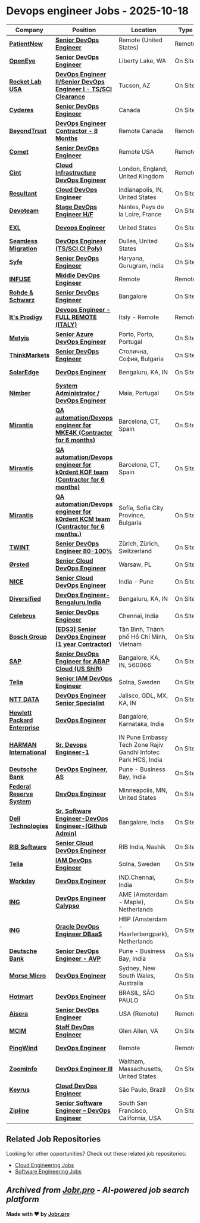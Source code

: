 # Devops engineer Jobs - 2025-10-18

| Company | Position | Location | Type | Date |
| ------- | -------- | -------- | ---- | ------ |
| **[PatientNow](https://www.patientnow.com/)** | **[Senior DevOps Engineer](https://jobr.pro/job/30521310/senior-devops-engineer?utm_source=github&utm_medium=repo&utm_campaign=github-devops-jobs)** | Remote (United States) | Remote | Oct 17 |
| **[OpenEye](https://www.openeye.net/)** | **[Senior DevOps Engineer](https://jobr.pro/job/30507549/senior-devops-engineer?utm_source=github&utm_medium=repo&utm_campaign=github-devops-jobs)** | Liberty Lake, WA | On Site | Oct 17 |
| **[Rocket Lab USA](https://www.rocketlabusa.com/)** | **[DevOps Engineer II/Senior DevOps Engineer I - TS/SCI Clearance](https://jobr.pro/job/30499594/devops-engineer-iisenior-devops-engineer-i-tssci-clearance?utm_source=github&utm_medium=repo&utm_campaign=github-devops-jobs)** | Tucson, AZ | On Site | Oct 17 |
| **[Cyderes](https://www.cyderes.com)** | **[Senior DevOps Engineer](https://jobr.pro/job/30505330/senior-devops-engineer?utm_source=github&utm_medium=repo&utm_campaign=github-devops-jobs)** | Canada | On Site | Oct 17 |
| **[BeyondTrust](https://www.beyondtrust.com/)** | **[DevOps Engineer Contractor - 8 Months](https://jobr.pro/job/30508718/devops-engineer-contractor-8-months?utm_source=github&utm_medium=repo&utm_campaign=github-devops-jobs)** | Remote Canada | Remote | Oct 17 |
| **[Comet](https://www.comet.com/)** | **[Senior DevOps Engineer](https://jobr.pro/job/30499845/senior-devops-engineer?utm_source=github&utm_medium=repo&utm_campaign=github-devops-jobs)** | Remote USA | Remote | Oct 17 |
| **[Cint](https://www.cint.com)** | **[Cloud Infrastructure DevOps Engineer](https://jobr.pro/job/30510601/cloud-infrastructure-devops-engineer?utm_source=github&utm_medium=repo&utm_campaign=github-devops-jobs)** | London, England, United Kingdom | Remote | Oct 17 |
| **[Resultant](https://resultant.com)** | **[Cloud DevOps Engineer](https://jobr.pro/job/30495263/cloud-devops-engineer?utm_source=github&utm_medium=repo&utm_campaign=github-devops-jobs)** | Indianapolis, IN, United States | On Site | Oct 17 |
| **[Devoteam](https://www.devoteam.com/)** | **[Stage DevOps Engineer H/F](https://jobr.pro/job/30495342/stage-devops-engineer-hf?utm_source=github&utm_medium=repo&utm_campaign=github-devops-jobs)** | Nantes, Pays de la Loire, France | On Site | Oct 17 |
| **[EXL](https://www.exlservice.com/)** | **[Devops Engineer](https://jobr.pro/job/30528468/devops-engineer?utm_source=github&utm_medium=repo&utm_campaign=github-devops-jobs)** | United States | On Site | Oct 17 |
| **[Seamless Migration](https://www.seamlessmigration.com/)** | **[DevOps Engineer (TS/SCI CI Poly)](https://jobr.pro/job/30530573/devops-engineer-tssci-ci-poly?utm_source=github&utm_medium=repo&utm_campaign=github-devops-jobs)** | Dulles, United States | On Site | Oct 17 |
| **[Syfe](https://www.syfe.com/)** | **[Senior DevOps Engineer](https://jobr.pro/job/30464347/senior-devops-engineer?utm_source=github&utm_medium=repo&utm_campaign=github-devops-jobs)** | Haryana, Gurugram, India | On Site | Oct 17 |
| **[INFUSE](https://infuse.com/)** | **[Middle DevOps Engineer](https://jobr.pro/job/30501173/middle-devops-engineer?utm_source=github&utm_medium=repo&utm_campaign=github-devops-jobs)** | Remote | Remote | Oct 17 |
| **[Rohde & Schwarz](https://www.rohde-schwarz.com/)** | **[Senior DevOps Engineer](https://jobr.pro/job/30458476/senior-devops-engineer?utm_source=github&utm_medium=repo&utm_campaign=github-devops-jobs)** | Bangalore | On Site | Oct 17 |
| **[It's Prodigy](https://www.itsprodigy.com/)** | **[Devops Engineer - FULL REMOTE (ITALY)](https://jobr.pro/job/30460374/devops-engineer-full-remote-italy?utm_source=github&utm_medium=repo&utm_campaign=github-devops-jobs)** | Italy - Remote | Remote | Oct 17 |
| **[Metyis](https://metyis.com/)** | **[Senior Azure DevOps Engineer](https://jobr.pro/job/30501403/senior-azure-devops-engineer?utm_source=github&utm_medium=repo&utm_campaign=github-devops-jobs)** | Porto, Porto, Portugal | On Site | Oct 17 |
| **[ThinkMarkets](https://www.thinkmarkets.com/)** | **[Senior DevOps Engineer](https://jobr.pro/job/30509063/senior-devops-engineer?utm_source=github&utm_medium=repo&utm_campaign=github-devops-jobs)** | Столична, София, Bulgaria | On Site | Oct 17 |
| **[SolarEdge](https://www.solaredge.com/)** | **[DevOps Engineer](https://jobr.pro/job/30469052/devops-engineer?utm_source=github&utm_medium=repo&utm_campaign=github-devops-jobs)** | Bengaluru, KA, IN | On Site | Oct 17 |
| **[Nimber](https://www.nimber.pt/)** | **[System Administrator / DevOps Engineer](https://jobr.pro/job/30529736/system-administrator-devops-engineer?utm_source=github&utm_medium=repo&utm_campaign=github-devops-jobs)** | Maia, Portugal | On Site | Oct 17 |
| **[Mirantis](https://mirantis.com)** | **[QA automation/Devops engineer for MKE4K (Contractor for 6 months)](https://jobr.pro/job/30510239/qa-automationdevops-engineer-for-mke4k-contractor-for-6-months?utm_source=github&utm_medium=repo&utm_campaign=github-devops-jobs)** | Barcelona, CT, Spain | On Site | Oct 17 |
| **[Mirantis](https://mirantis.com)** | **[QA automation/Devops engineer for k0rdent KOF team (Contractor for 6 months)](https://jobr.pro/job/30510243/qa-automationdevops-engineer-for-k0rdent-kof-team-contractor-for-6-months?utm_source=github&utm_medium=repo&utm_campaign=github-devops-jobs)** | Barcelona, CT, Spain | On Site | Oct 17 |
| **[Mirantis](https://mirantis.com)** | **[QA automation/Devops engineer for k0rdent KCM team (Contractor for 6 months.)](https://jobr.pro/job/30510246/qa-automationdevops-engineer-for-k0rdent-kcm-team-contractor-for-6-months?utm_source=github&utm_medium=repo&utm_campaign=github-devops-jobs)** | Sofia, Sofia City Province, Bulgaria | On Site | Oct 17 |
| **[TWINT](https://www.twint.ch/)** | **[Senior DevOps Engineer 80-100%](https://jobr.pro/job/30500212/senior-devops-engineer-80-100?utm_source=github&utm_medium=repo&utm_campaign=github-devops-jobs)** | Zürich, Zürich, Switzerland | On Site | Oct 17 |
| **[Ørsted](https://www.orsted.com)** | **[Senior Cloud DevOps Engineer](https://jobr.pro/job/30433234/senior-cloud-devops-engineer?utm_source=github&utm_medium=repo&utm_campaign=github-devops-jobs)** | Warsaw, PL | On Site | Oct 17 |
| **[NICE](https://www.nice.com/)** | **[Senior Cloud DevOps Engineer](https://jobr.pro/job/30427060/senior-cloud-devops-engineer?utm_source=github&utm_medium=repo&utm_campaign=github-devops-jobs)** | India - Pune | On Site | Oct 17 |
| **[Diversified](https://onediversified.com/)** | **[DevOps Engineer-Bengaluru,India](https://jobr.pro/job/30468371/devops-engineer-bengaluruindia?utm_source=github&utm_medium=repo&utm_campaign=github-devops-jobs)** | Bengaluru, KA, IN | On Site | Oct 17 |
| **[Celebrus](https://www.celebrus.com/)** | **[Senior DevOps Engineer](https://jobr.pro/job/30452181/senior-devops-engineer?utm_source=github&utm_medium=repo&utm_campaign=github-devops-jobs)** | Chennai, India | On Site | Oct 17 |
| **[Bosch Group](https://www.bosch.com)** | **[\[EDS3\] Senior DevOps Engineer (1 year Contractor)](https://jobr.pro/job/30427980/eds3-senior-devops-engineer-1-year-contractor?utm_source=github&utm_medium=repo&utm_campaign=github-devops-jobs)** | Tân Bình, Thành phố Hồ Chí Minh, Vietnam | On Site | Oct 17 |
| **[SAP](https://www.sap.com/)** | **[Senior DevOps Engineer for ABAP Cloud (US Shift)](https://jobr.pro/job/30429692/senior-devops-engineer-for-abap-cloud-us-shift?utm_source=github&utm_medium=repo&utm_campaign=github-devops-jobs)** | Bangalore, KA, IN, 560066 | On Site | Oct 17 |
| **[Telia](https://www.teliacompany.com/)** | **[Senior IAM DevOps Engineer](https://jobr.pro/job/30469058/senior-iam-devops-engineer?utm_source=github&utm_medium=repo&utm_campaign=github-devops-jobs)** | Solna, Sweden | On Site | Oct 17 |
| **[NTT DATA](https://nttdata.com)** | **[DevOps Engineer Senior Specialist](https://jobr.pro/job/30439755/devops-engineer-senior-specialist?utm_source=github&utm_medium=repo&utm_campaign=github-devops-jobs)** | Jalisco, GDL, MX, KA, IN | On Site | Oct 17 |
| **[Hewlett Packard Enterprise](https://www.hpe.com/)** | **[DevOps Engineer](https://jobr.pro/job/30486485/devops-engineer?utm_source=github&utm_medium=repo&utm_campaign=github-devops-jobs)** | Bangalore, Karnataka, India | On Site | Oct 17 |
| **[HARMAN International](https://www.harman.com/)** | **[Sr. Devops Engineer-1](https://jobr.pro/job/30492357/sr-devops-engineer-1?utm_source=github&utm_medium=repo&utm_campaign=github-devops-jobs)** | IN Pune Embassy Tech Zone Rajiv Gandhi Infotec Park HCS, India | On Site | Oct 17 |
| **[Deutsche Bank](https://www.db.com/)** | **[DevOps Engineer, AS](https://jobr.pro/job/30492941/devops-engineer-as?utm_source=github&utm_medium=repo&utm_campaign=github-devops-jobs)** | Pune - Business Bay, India | On Site | Oct 17 |
| **[Federal Reserve System](https://www.federalreserve.gov/)** | **[DevOps Engineer](https://jobr.pro/job/30486077/devops-engineer?utm_source=github&utm_medium=repo&utm_campaign=github-devops-jobs)** | Minneapolis, MN, United States | On Site | Oct 17 |
| **[Dell Technologies](https://www.delltechnologies.com/)** | **[Sr. Software Engineer-DevOps Engineer-(Github Admin)](https://jobr.pro/job/30474701/sr-software-engineer-devops-engineer-github-admin?utm_source=github&utm_medium=repo&utm_campaign=github-devops-jobs)** | Bangalore, India | On Site | Oct 17 |
| **[RIB Software](https://www.rib-software.com/)** | **[Senior Cloud DevOps Engineer](https://jobr.pro/job/30474565/senior-cloud-devops-engineer?utm_source=github&utm_medium=repo&utm_campaign=github-devops-jobs)** | RIB India, Nashik | On Site | Oct 17 |
| **[Telia](https://www.teliacompany.com/)** | **[IAM DevOps Engineer](https://jobr.pro/job/30469060/iam-devops-engineer?utm_source=github&utm_medium=repo&utm_campaign=github-devops-jobs)** | Solna, Sweden | On Site | Oct 17 |
| **[Workday](https://www.workday.com/)** | **[DevOps Engineer](https://jobr.pro/job/30488359/devops-engineer?utm_source=github&utm_medium=repo&utm_campaign=github-devops-jobs)** | IND.Chennai, India | On Site | Oct 17 |
| **[ING](https://www.ing.com/)** | **[DevOps Engineer Calypso](https://jobr.pro/job/30494467/devops-engineer-calypso?utm_source=github&utm_medium=repo&utm_campaign=github-devops-jobs)** | AME (Amsterdam - Maple), Netherlands | On Site | Oct 17 |
| **[ING](https://www.ing.com/)** | **[Oracle DevOps Engineer DBaaS](https://jobr.pro/job/30494456/oracle-devops-engineer-dbaas?utm_source=github&utm_medium=repo&utm_campaign=github-devops-jobs)** | HBP (Amsterdam - Haarlerbergpark), Netherlands | On Site | Oct 17 |
| **[Deutsche Bank](https://www.db.com/)** | **[Senior DevOps Engineer - AVP](https://jobr.pro/job/30492944/senior-devops-engineer-avp?utm_source=github&utm_medium=repo&utm_campaign=github-devops-jobs)** | Pune - Business Bay, India | On Site | Oct 17 |
| **[Morse Micro](https://www.morsemicro.com/)** | **[DevOps Engineer](https://jobr.pro/job/30420252/devops-engineer?utm_source=github&utm_medium=repo&utm_campaign=github-devops-jobs)** | Sydney, New South Wales, Australia | On Site | Oct 16 |
| **[Hotmart](https://www.hotmart.com/)** | **[DevOps Engineer](https://jobr.pro/job/30429168/devops-engineer?utm_source=github&utm_medium=repo&utm_campaign=github-devops-jobs)** | BRASIL, SÃO PAULO | On Site | Oct 16 |
| **[Aisera](https://aisera.com/)** | **[Senior DevOps Engineer](https://jobr.pro/job/30419356/senior-devops-engineer?utm_source=github&utm_medium=repo&utm_campaign=github-devops-jobs)** | USA (Remote) | Remote | Oct 16 |
| **[MCIM](https://mcim24x7.com/)** | **[Staff DevOps Engineer](https://jobr.pro/job/30443596/staff-devops-engineer?utm_source=github&utm_medium=repo&utm_campaign=github-devops-jobs)** | Glen Allen, VA | On Site | Oct 16 |
| **[PingWind](https://www.pingwind.com/)** | **[DevOps Engineer](https://jobr.pro/job/30416915/devops-engineer?utm_source=github&utm_medium=repo&utm_campaign=github-devops-jobs)** | Remote | Remote | Oct 16 |
| **[ZoomInfo](https://www.zoominfo.com/)** | **[DevOps Engineer III](https://jobr.pro/job/30416852/devops-engineer-iii?utm_source=github&utm_medium=repo&utm_campaign=github-devops-jobs)** | Waltham, Massachusetts, United States | On Site | Oct 16 |
| **[Keyrus](https://keyrus.com/)** | **[Cloud DevOps Engineer](https://jobr.pro/job/30455299/cloud-devops-engineer?utm_source=github&utm_medium=repo&utm_campaign=github-devops-jobs)** | São Paulo, Brazil | On Site | Oct 16 |
| **[Zipline](https://www.flyzipline.com/)** | **[Senior Software Engineer – DevOps Engineer](https://jobr.pro/job/30415520/senior-software-engineer-devops-engineer?utm_source=github&utm_medium=repo&utm_campaign=github-devops-jobs)** | South San Francisco, California, USA | On Site | Oct 16 |

## Related Job Repositories

Looking for other opportunities? Check out these related job repositories:

- [Cloud Engineering Jobs](https://github.com/jobs-jobr-pro/Cloud-Engineering-Jobs)
- [Software Engineering Jobs](https://github.com/jobs-jobr-pro/Software-Engineering-Jobs)



*Archived from [Jobr.pro](https://jobr.pro?utm_source=github&utm_medium=repo&utm_campaign=github-devops-jobs) - AI-powered job search platform*
---

**Made with ❤️ by [Jobr.pro](https://jobr.pro?utm_source=github&utm_medium=repo&utm_campaign=github-devops-jobs)**
